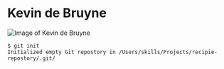 # Kevin de Bruyne
![Image of Kevin de Bruyne](https://wallpapercave.com/wp/wp1957115.jpg)
```
$ git init
Initialized empty Git repostory in /Users/skills/Projects/recipie-repostory/.git/
```
